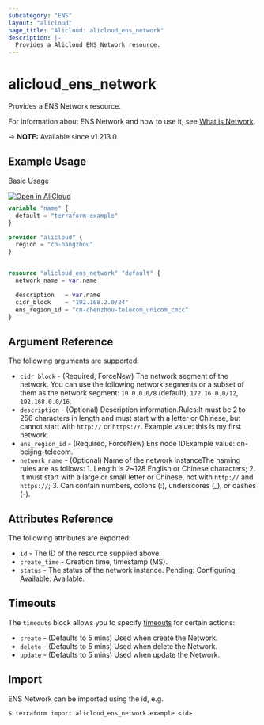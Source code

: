 ```yaml
---
subcategory: "ENS"
layout: "alicloud"
page_title: "Alicloud: alicloud_ens_network"
description: |-
  Provides a Alicloud ENS Network resource.
---
```


# alicloud_ens_network

Provides a ENS Network resource. 

For information about ENS Network and how to use it, see [What is Network](https://www.alibabacloud.com/help/en/ens/developer-reference/api-createnetwork-1).

-> **NOTE:** Available since v1.213.0.

## Example Usage

Basic Usage

<div style="display: block;margin-bottom: 40px;"><div class="oics-button" style="float: right;position: absolute;margin-bottom: 10px;">
  <a href="https://api.aliyun.com/terraform?resource=alicloud_ens_network&exampleId=9317eafe-9bd2-b5b1-c6db-79edc7036c857c72e1cd&activeTab=example&spm=docs.r.ens_network.0.9317eafe9b&intl_lang=EN_US" target="_blank">
    <img alt="Open in AliCloud" src="https://img.alicdn.com/imgextra/i1/O1CN01hjjqXv1uYUlY56FyX_!!6000000006049-55-tps-254-36.svg" style="max-height: 44px; max-width: 100%;">
  </a>
</div></div>

```terraform
variable "name" {
  default = "terraform-example"
}

provider "alicloud" {
  region = "cn-hangzhou"
}


resource "alicloud_ens_network" "default" {
  network_name = var.name

  description   = var.name
  cidr_block    = "192.168.2.0/24"
  ens_region_id = "cn-chenzhou-telecom_unicom_cmcc"
}
```

## Argument Reference

The following arguments are supported:
* `cidr_block` - (Required, ForceNew) The network segment of the network. You can use the following network segments or a subset of them as the network segment: `10.0.0.0/8` (default), `172.16.0.0/12`, `192.168.0.0/16`.
* `description` - (Optional) Description information.Rules:It must be 2 to 256 characters in length and must start with a letter or Chinese, but cannot start with `http://` or `https://`. Example value: this is my first network.
* `ens_region_id` - (Required, ForceNew) Ens node IDExample value: cn-beijing-telecom.
* `network_name` - (Optional) Name of the network instanceThe naming rules are as follows: 1. Length is 2~128 English or Chinese characters; 2. It must start with a large or small letter or Chinese, not with `http://` and `https://`; 3. Can contain numbers, colons (:), underscores (_), or dashes (-).

## Attributes Reference

The following attributes are exported:
* `id` - The ID of the resource supplied above.
* `create_time` - Creation time, timestamp (MS).
* `status` - The status of the network instance. Pending: Configuring, Available: Available.

## Timeouts

The `timeouts` block allows you to specify [timeouts](https://www.terraform.io/docs/configuration-0-11/resources.html#timeouts) for certain actions:
* `create` - (Defaults to 5 mins) Used when create the Network.
* `delete` - (Defaults to 5 mins) Used when delete the Network.
* `update` - (Defaults to 5 mins) Used when update the Network.

## Import

ENS Network can be imported using the id, e.g.

```shell
$ terraform import alicloud_ens_network.example <id>
```